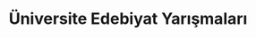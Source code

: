 ---
layout: category
headline: "Üniversite Öğrencileri Edebiyat Yarışmaları 2020"
title: Üniversite Edebiyat Yarışmaları
key: "üniversite"
description: üniversite öğrencileri edebiyat yarışmaları 2020, edebiyat yarışmaları, edebiyat yarışması, üniversite yarışmaları
permalink: "universite-ogrencileri-edebiyat-yarismalari/"
---